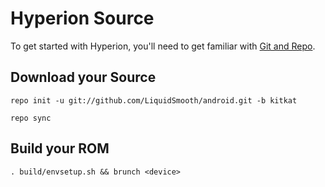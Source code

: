 Hyperion Source
===================
To get started with Hyperion, you'll need to get
familiar with [Git and Repo](http://source.android.com/source/version-control.html).

Download your Source
----------------------

    repo init -u git://github.com/LiquidSmooth/android.git -b kitkat

    repo sync

Build your ROM
------------------

    . build/envsetup.sh && brunch <device>
